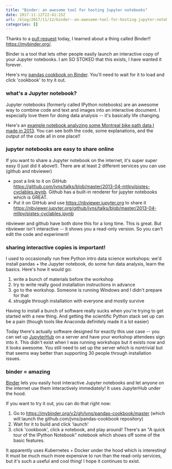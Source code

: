```yaml
---
title: "Binder: an awesome tool for hosting Jupyter notebooks"
date: 2017-11-12T22:41:25Z
url: /blog/2017/11/12/binder--an-awesome-tool-for-hosting-jupyter-notebooks/
categories: []
---
```


Thanks to a [pull request](https://github.com/jvns/pandas-cookbook/pull/62) today, I learned about
a thing called Binder!! https://mybinder.org/. 

Binder is a tool that lets other people easily launch an interactive copy of your Jupyter notebooks.
I am SO STOKED that this exists, I have wanted it forever.

Here's my [pandas cookbook on Binder](https://mybinder.org/v2/gh/jvns/pandas-cookbook/master).
You'll need to wait for it to load and click 'cookbook' to try it out.

### what's a Jupyter notebook?

Jupyter notebooks (formerly called IPython notebooks) are an awesome way to combine code and text
and images into an interactive document. I especially love them for doing data analysis -- it's
basically life changing.

Here's an [example notebook analyzing some Montreal bike path data I made in 2013](https://nbviewer.jupyter.org/github/jvns/talks/blob/master/2013-04-mtlpy/pistes-cyclables.ipynb). You can see both the code, some explanations, and the output of the code all in one place!!

### jupyter notebooks are easy to share online

If you want to share a Jupyter notebook on the internet, it's super super easy (I just did it
above!). There are at least 2 different services you can use (github and nbviewer)

* post a link to it on GitHub https://github.com/jvns/talks/blob/master/2013-04-mtlpy/pistes-cyclables.ipynb. Github has a built-in renderer for jupyter notebooks which is GREAT.
* Put it on GitHub and use https://nbviewer.jupyter.org to share it https://nbviewer.jupyter.org/github/jvns/talks/blob/master/2013-04-mtlpy/pistes-cyclables.ipynb

nbviewer and github have both done this for a long time. This is great. But nbviewer isn't
interactive -- it shows you a read-only version. So you can't edit the code and experiment!

### sharing interactive copies is important!

I used to occasionally run free Python intro data science workshops: we'd install pandas + the
Jupyter notebook, do some fun data analysis, learn the basics. Here's how it would go:

1. write a bunch of materials before the workshop
2. try to write really good installation instructions in advance
3. go to the workshop. Someone is running Windows and I didn't prepare for that
4. struggle through installation with everyone and mostly survive

Having to install a bunch of software really sucks when you're trying to get started with a new
thing. And getting the scientific Python stack set up can be a pain (though tools like Anaconda
definitely made it a lot easier)

Today there's actually software designed for exactly this use case -- you can set up
[JupyterHub](https://jupyterhub.readthedocs.io/en/latest/)  on a server and have your workshop
attendees sign into it. This didn't exist when I was running workshops but it exists now and it
looks awesome. You still need to set up the server which is nontrivial but that seems way better
than supporting 30 people through installation issues.

### binder = amazing 

[Binder](https://mybinder.org) lets you easily host interactive Jupyter notebooks and let anyone on
the internet use them interactively immediately! It uses JupyterHub under the hood.

If you want to try it out, you can do that right now:

1. Go to https://mybinder.org/v2/gh/jvns/pandas-cookbook/master (which will launch the
   github.com/jvns/pandas-cookbook repository)
2. Wait for it to build and click 'launch'
3. click 'cookbook', click a notebook, and play around! There's an "A quick tour of the IPython
   Notebook" notebook which shows off some of the basic features.

It apparently uses Kubernetes + Docker under the hood which is interesting! It must be much much
more expensive to run than the read-only services, but it's such a useful and cool thing!  I hope it
continues to exist.


